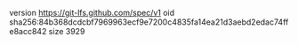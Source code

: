 version https://git-lfs.github.com/spec/v1
oid sha256:84b368dcdcbf7969963ecf9e7200c4835fa14ea21d3aebd2edac74ffe8acc842
size 3929
